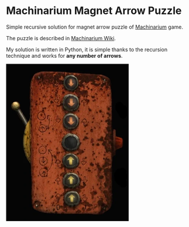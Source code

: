 # Machinarium Magnet Arrow Puzzle

Simple recursive solution for magnet arrow puzzle of [Machinarium](https://amanita-design.net/games/machinarium.html
) game.

The puzzle is described in [Machinarium Wiki](https://machinarium.fandom.com/wiki/Docks_Hoist_Puzzle).


My solution is written in Python, it is simple thanks to the recursion technique and works for **any number of arrows**.

![Puzzle Panel Image](Mini-game_7.png)
